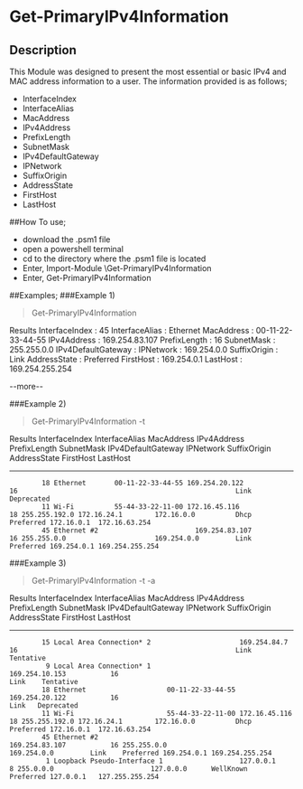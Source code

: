 # Get-PrimaryIPv4Information  
  
## Description
  This Module was designed to present the most essential or basic IPv4 and MAC address information to a user. The information provided is as follows;
  - InterfaceIndex
  - InterfaceAlias
  - MacAddress
  - IPv4Address
  - PrefixLength
  - SubnetMask
  - IPv4DefaultGateway
  - IPNetwork
  - SuffixOrigin
  - AddressState
  - FirstHost
  - LastHost

 ##How To use;
  - download the .psm1 file
  - open a powershell terminal
  - cd to the directory where the .psm1 file is located
  - Enter, Import-Module \Get-PrimaryIPv4Information
  - Enter, Get-PrimaryIPv4Information
    
 ##Examples;
 ###Example 1)
 > Get-PrimaryIPv4Information
 
 Results
  InterfaceIndex     : 45
  InterfaceAlias     : Ethernet
  MacAddress         : 00-11-22-33-44-55
  IPv4Address        : 169.254.83.107
  PrefixLength       : 16
  SubnetMask         : 255.255.0.0
  IPv4DefaultGateway :
  IPNetwork          : 169.254.0.0
  SuffixOrigin       : Link
  AddressState       : Preferred
  FirstHost          : 169.254.0.1
  LastHost           : 169.254.255.254
  
  --more--
  
###Example 2)
 > Get-PrimaryIPv4Information -t
   
Results
  InterfaceIndex InterfaceAlias MacAddress        IPv4Address    PrefixLength SubnetMask    IPv4DefaultGateway IPNetwork   SuffixOrigin AddressState FirstHost   LastHost
-------------- -------------- ----------        -----------    ------------ ----------    ------------------ ---------   ------------ ------------ ---------   --------
            18 Ethernet       00-11-22-33-44-55 169.254.20.122           16                                                      Link   Deprecated
            11 Wi-Fi          55-44-33-22-11-00 172.16.45.116            18 255.255.192.0 172.16.24.1        172.16.0.0          Dhcp    Preferred 172.16.0.1  172.16.63.254
            45 Ethernet #2                        169.254.83.107           16 255.255.0.0                      169.254.0.0         Link    Preferred 169.254.0.1 169.254.255.254
            
###Example 3)
 > Get-PrimaryIPv4Information -t -a
    
Results
 InterfaceIndex InterfaceAlias              MacAddress        IPv4Address    PrefixLength SubnetMask    IPv4DefaultGateway IPNetwork   SuffixOrigin AddressState FirstHost   LastHost
-------------- --------------              ----------        -----------    ------------ ----------    ------------------ ---------   ------------ ------------ ---------   --------
            15 Local Area Connection* 2                      169.254.84.7             16                                                      Link    Tentative
             9 Local Area Connection* 1                      169.254.10.153           16                                                      Link    Tentative
            18 Ethernet                    00-11-22-33-44-55 169.254.20.122           16                                                      Link   Deprecated
            11 Wi-Fi                       55-44-33-22-11-00 172.16.45.116            18 255.255.192.0 172.16.24.1        172.16.0.0          Dhcp    Preferred 172.16.0.1  172.16.63.254
            45 Ethernet #2                                     169.254.83.107           16 255.255.0.0                      169.254.0.0         Link    Preferred 169.254.0.1 169.254.255.254
             1 Loopback Pseudo-Interface 1                   127.0.0.1                 8 255.0.0.0                        127.0.0.0      WellKnown    Preferred 127.0.0.1   127.255.255.254
